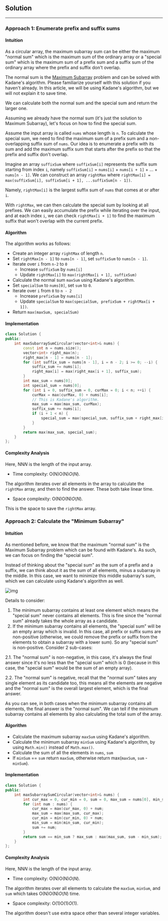 ## Solution

------

### Approach 1: Enumerate prefix and suffix sums

#### Intuition

As a circular array, the maximum subarray sum can be either the maximum "normal sum" which is the maximum sum of the ordinary array or a "special sum" which is the maximum sum of a prefix sum and a suffix sum of the ordinary array where the prefix and suffix don't overlap.

The normal sum is the [Maximum Subarray](https://leetcode.com/problems/maximum-subarray/) problem and can be solved with Kadane's algorithm. Please familiarize yourself with this solution if you haven't already. In this article, we will be using Kadane's algorithm, but we will not explain it to save time.

We can calculate both the normal sum and the special sum and return the larger one.

Assuming we already have the normal sum (it's just the solution to Maximum Subarray), let's focus on how to find the special sum.

Assume the input array is called `nums` whose length is `n`. To calculate the special sum, we need to find the maximum sum of a prefix sum and a non-overlapping suffix sum of `nums`. Our idea is to enumerate a prefix with its sum and add the maximum suffix sum that starts after the prefix so that the prefix and suffix don't overlap.

Imagine an array `suffixSum` where `suffixSum[i]` represents the suffix sum starting from index `i`, namely `suffixSum[i]` = `nums[i]` + `nums[i + 1]` + ... + `nums[n - 1]`. We can construct an array `rightMax` where `rightMax[i] = max(suffixSum[i], suffixSum[i + 1], ...suffixSum[n - 1])`.

Namely, `rightMax[i]` is the largest suffix sum of `nums` that comes at or after `i`.

With `rightMax`, we can then calculate the special sum by looking at all prefixes. We can easily accumulate the prefix while iterating over the input, and at each index `i`, we can check `rightMax[i + 1]` to find the maximum suffix that won't overlap with the current prefix.

#### Algorithm

The algorithm works as follows:

- Create an integer array `rightMax` of length `n`.
- Set `rightMax[n - 1]` to `nums[n - 1]`, set `suffixSum` to `nums[n - 1]`.
- Iterate over `i`  from `n-2` to `0`
  - Increase `suffixSum` by `nums[i]`
  - Update `rightMax[i]` to `max(rightMax[i + 1], suffixSum)`
- Calculate the normal sum `maxSum` using Kadane's algorithm.
- Set `specialSum` to `nums[0]`, set `sum` to `0`.
- Iterate over `i` from `0` to `n - 2`
  - Increase `prefixSum` by `nums[i]`
  - Update `specialSum` to `max(specialSum, prefixSum + rightMax[i + 1])`.
- Return `max(maxSum, specialSum)`

#### Implementation

```c++
class Solution {
public:
    int maxSubarraySumCircular(vector<int>& nums) {
        const int n = nums.size();
        vector<int> right_max(n);
        right_max[n - 1] = nums[n - 1];
        for (int suffix_sum = nums[n - 1], i = n - 2; i >= 0; --i) {
            suffix_sum += nums[i];
            right_max[i] = max(right_max[i + 1], suffix_sum);
        }
        int max_sum = nums[0];
        int special_sum = nums[0];
        for (int i = 0, suffix_sum = 0, curMax = 0; i < n; ++i) {
            curMax = max(curMax, 0) + nums[i];
            // This is Kadane's algorithm.
            max_sum = max(max_sum, curMax);
            suffix_sum += nums[i];
            if (i + 1 < n) {
                special_sum = max(special_sum, suffix_sum + right_max[i + 1]);
            }
        }
        return max(max_sum, special_sum);
    }
};
```



#### Complexity Analysis

Here, NN*N* is the length of the input array.

- Time complexity: O(N)O(N)*O*(*N*).

The algorithm iterates over all elements in the array to calculate the `rightMax` array, and then to find the answer. These both take linear time.

- Space complexity: O(N)O(N)*O*(*N*).

This is the space to save the `rightMax` array.

### Approach 2: Calculate the "Minimum Subarray"

#### Intuition

As mentioned before, we know that the maximum "normal sum" is the Maximum Subarray problem which can be found with Kadane's. As such, we can focus on finding the "special sum".

Instead of thinking about the "special sum" as the sum of a prefix and a suffix, we can think about it as the sum of all elements, minus a subarray in the middle. In this case, we want to minimize this middle subarray's sum, which we can calculate using Kadane's algorithm as well.

![img](https://leetcode.com/problems/maximum-sum-circular-subarray/Figures/918/918_Maximum_Sum_Circular_Subarray.png)

Details to consider:

1. The minimum subarray contains at least one element which means the "special sum" never contains all elements. This is fine since the "normal sum" already takes the whole array as a candidate.
2. If the minimum subarray contains all elements, the "special sum" will be an empty array which is invalid. In this case, all prefix or suffix sums are non-positive (otherwise, we could remove the prefix or suffix from the elements to obtain a subarray with a lower sum). So any "special sum" is non-positive. Consider 2 sub-cases:

2.1. The "normal sum" is non-negative, in this case, it's always the final answer since it's no less than the "special sum" which is 0 (because in this case, the "special sum" would be the sum of an empty array).

2.2. The "normal sum" is negative, recall that the "normal sum" takes any single element as its candidate too, this means all the elements are negative and the "normal sum" is the overall largest element, which is the final answer.

As you can see, in both cases when the minimum subarray contains all elements, the final answer is the "normal sum". We can tell if the minimum subarray contains all elements by also calculating the total sum of the array.

#### Algorithm

- Calculate the maximum subarray `maxSum` using Kadane's algorithm.
- Calculate the minimum subarray `minSum` using Kadane's algorithm, by using `Math.min()` instead of `Math.max()`.
- Calculate the sum of all the elements in `nums`, `sum`
- If `minSum` == `sum` return `maxSum`, otherwise return max(`maxSum`, `sum` - `minSum`).

#### Implementation

```c++
class Solution {
public:
    int maxSubarraySumCircular(vector<int>& nums) {
        int cur_max = 0, cur_min = 0, sum = 0, max_sum = nums[0], min_sum = nums[0];
        for (int num : nums) {
            cur_max = max(cur_max, 0) + num;
            max_sum = max(max_sum, cur_max);
            cur_min = min(cur_min, 0) + num;
            min_sum = min(min_sum, cur_min);
            sum += num;
        }
        return sum == min_sum ? max_sum : max(max_sum, sum - min_sum);
    }
};
```



#### Complexity Analysis

Here, NN*N* is the length of the input array.

- Time complexity: O(N)O(N)*O*(*N*).

The algorithm iterates over all elements to calculate the `maxSum`, `minSum`, and `sum` which takes O(N)O(N)*O*(*N*) time.

- Space complexity: O(1)O(1)*O*(1).

The algorithm doesn't use extra space other than several integer variables.